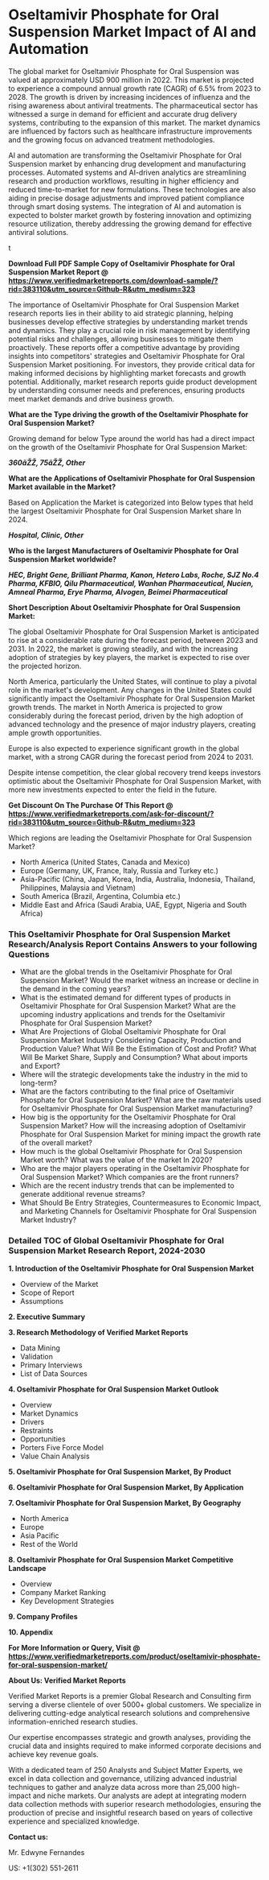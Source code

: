 <meta name="title" content="Global Oseltamivir Phosphate for Oral Suspension Market Impact of AI and Automation"><meta name="description" content="The global market for Oseltamivir Phosphate for Oral Suspension was valued at approximately USD 900 million in 2022. This market is projected to experience a compound "><meta name="title" content="Oseltamivir Phosphate for Oral Suspension Market Size, Share, Scope, Trends, Growth, Opportunities, Analysis, Forecast"><h1>Oseltamivir Phosphate for Oral Suspension Market Impact of AI and Automation</h1><p>The global market for Oseltamivir Phosphate for Oral Suspension was valued at approximately USD 900 million in 2022. This market is projected to experience a compound annual growth rate (CAGR) of 6.5% from 2023 to 2028. The growth is driven by increasing incidences of influenza and the rising awareness about antiviral treatments. The pharmaceutical sector has witnessed a surge in demand for efficient and accurate drug delivery systems, contributing to the expansion of this market. The market dynamics are influenced by factors such as healthcare infrastructure improvements and the growing focus on advanced treatment methodologies.</p><p>AI and automation are transforming the Oseltamivir Phosphate for Oral Suspension market by enhancing drug development and manufacturing processes. Automated systems and AI-driven analytics are streamlining research and production workflows, resulting in higher efficiency and reduced time-to-market for new formulations. These technologies are also aiding in precise dosage adjustments and improved patient compliance through smart dosing systems. The integration of AI and automation is expected to bolster market growth by fostering innovation and optimizing resource utilization, thereby addressing the growing demand for effective antiviral solutions.</p>t</p><p id="" class=""><strong>Download Full PDF Sample Copy of Oseltamivir Phosphate for Oral Suspension Market Report @ <a href="https://www.verifiedmarketreports.com/download-sample/?rid=383110&utm_source=Github-R&utm_medium=323" target="_blank">https://www.verifiedmarketreports.com/download-sample/?rid=383110&utm_source=Github-R&utm_medium=323</a></strong></p><p>The importance of&nbsp;Oseltamivir Phosphate for Oral Suspension Market research reports lies in their ability to aid strategic planning, helping businesses develop effective strategies by understanding market trends and dynamics. They play a crucial role in risk management by identifying potential risks and challenges, allowing businesses to mitigate them proactively. These reports offer a competitive advantage by providing insights into competitors' strategies and Oseltamivir Phosphate for Oral Suspension Market positioning. For investors, they provide critical data for making informed decisions by highlighting market forecasts and growth potential. Additionally, market research reports guide product development by understanding consumer needs and preferences, ensuring products meet market demands and drive business growth.</p><p><strong>What are the&nbsp;Type driving the growth of the Oseltamivir Phosphate for Oral Suspension Market?</strong></p><p id="" class="">Growing demand for below Type around the world has had a direct impact on the growth of the Oseltamivir Phosphate for Oral Suspension Market:</p><em><strong>360ãŽŽ, 75ãŽŽ, Other</strong></em></p><strong>What are the&nbsp;Applications&nbsp;of Oseltamivir Phosphate for Oral Suspension Market available in the Market?</strong></p><p id="" class="">Based on Application the Market is categorized into Below types that held the largest Oseltamivir Phosphate for Oral Suspension Market share In 2024.</p><em><strong>Hospital, Clinic, Other</strong></em></p><strong>Who is the largest Manufacturers of Oseltamivir Phosphate for Oral Suspension Market worldwide?</strong></p><p><em><strong>HEC, Bright Gene, Brilliant Pharma, Kanon, Hetero Labs, Roche, SJZ No.4 Pharma, KFBIO, Qilu Pharmaceutical, Wanhan Pharmaceutical, Nucien, Amneal Pharma, Erye Pharma, Alvogen, Beimei Pharmaceutical</strong></em></p><p id="" class=""><strong>Short Description About Oseltamivir Phosphate for Oral Suspension Market:</strong></p><p>The global Oseltamivir Phosphate for Oral Suspension Market is anticipated to rise at a considerable rate during the forecast period, between 2023 and 2031. In 2022, the market is growing steadily, and with the increasing adoption of strategies by key players, the market is expected to rise over the projected horizon.</p><p>North America, particularly the United States, will continue to play a pivotal role in the market's development. Any changes in the United States could significantly impact the Oseltamivir Phosphate for Oral Suspension Market growth trends. The market in North America is projected to grow considerably during the forecast period, driven by the high adoption of advanced technology and the presence of major industry players, creating ample growth opportunities.</p><p>Europe is also expected to experience significant growth in the global market, with a strong CAGR during the forecast period from 2024 to 2031.</p><p>Despite intense competition, the clear global recovery trend keeps investors optimistic about the Oseltamivir Phosphate for Oral Suspension Market, with more new investments expected to enter the field in the future.</p><p id="" class=""><strong>Get Discount On The Purchase Of This Report @ <a href="https://www.verifiedmarketreports.com/ask-for-discount/?rid=383110&utm_source=Github-R&utm_medium=323" target="_blank">https://www.verifiedmarketreports.com/ask-for-discount/?rid=383110&utm_source=Github-R&utm_medium=323</a></strong></p>Which regions are leading the Oseltamivir Phosphate for Oral Suspension Market?</p><ul><li>North America (United States, Canada and Mexico)</li><li>Europe (Germany, UK, France, Italy, Russia and Turkey etc.)</li><li>Asia-Pacific (China, Japan, Korea, India, Australia, Indonesia, Thailand, Philippines, Malaysia and Vietnam)</li><li>South America (Brazil, Argentina, Columbia etc.)</li><li>Middle East and Africa (Saudi Arabia, UAE, Egypt, Nigeria and South Africa)</li></ul><h3 id="" class="">This Oseltamivir Phosphate for Oral Suspension Market Research/Analysis Report Contains Answers to your following Questions</h3><ul><li>What are the global trends in the Oseltamivir Phosphate for Oral Suspension Market? Would the market witness an increase or decline in the demand in the coming years?</li><li>What is the estimated demand for different types of products in Oseltamivir Phosphate for Oral Suspension Market? What are the upcoming industry applications and trends for the Oseltamivir Phosphate for Oral Suspension Market?</li><li>What Are Projections of Global Oseltamivir Phosphate for Oral Suspension Market Industry Considering Capacity, Production and Production Value? What Will Be the Estimation of Cost and Profit? What Will Be Market Share, Supply and Consumption? What about imports and Export?</li><li>Where will the strategic developments take the industry in the mid to long-term?</li><li>What are the factors contributing to the final price of Oseltamivir Phosphate for Oral Suspension Market? What are the raw materials used for Oseltamivir Phosphate for Oral Suspension Market manufacturing?</li><li>How big is the opportunity for the Oseltamivir Phosphate for Oral Suspension Market? How will the increasing adoption of Oseltamivir Phosphate for Oral Suspension Market for mining impact the growth rate of the overall market?</li><li>How much is the global Oseltamivir Phosphate for Oral Suspension Market worth? What was the value of the market In 2020?</li><li>Who are the major players operating in the Oseltamivir Phosphate for Oral Suspension Market? Which companies are the front runners?</li><li>Which are the recent industry trends that can be implemented to generate additional revenue streams?</li><li>What Should Be Entry Strategies, Countermeasures to Economic Impact, and Marketing Channels for Oseltamivir Phosphate for Oral Suspension Market Industry?</li></ul><h3 id="" class="">Detailed TOC of Global Oseltamivir Phosphate for Oral Suspension Market Research Report, 2024-2030</h3><p id="" class=""><strong>1. Introduction of the Oseltamivir Phosphate for Oral Suspension Market</strong></p><ul><li>Overview of the Market</li><li>Scope of Report</li><li>Assumptions</li></ul><p id="" class=""><strong>2. Executive Summary</strong></p><p id="" class=""><strong>3. Research Methodology of Verified Market Reports</strong></p><ul><li>Data Mining</li><li>Validation</li><li>Primary Interviews</li><li>List of Data Sources</li></ul><p id="" class=""><strong>4. Oseltamivir Phosphate for Oral Suspension Market Outlook</strong></p><ul><li>Overview</li><li>Market Dynamics</li><li>Drivers</li><li>Restraints</li><li>Opportunities</li><li>Porters Five Force Model</li><li>Value Chain Analysis</li></ul><p id="" class=""><strong>5. Oseltamivir Phosphate for Oral Suspension Market, By Product</strong></p><p id="" class=""><strong>6. Oseltamivir Phosphate for Oral Suspension Market, By Application</strong></p><p id="" class=""><strong>7. Oseltamivir Phosphate for Oral Suspension Market, By Geography</strong></p><ul><li>North America</li><li>Europe</li><li>Asia Pacific</li><li>Rest of the World</li></ul><p id="" class=""><strong>8. Oseltamivir Phosphate for Oral Suspension Market Competitive Landscape</strong></p><ul><li>Overview</li><li>Company Market Ranking</li><li>Key Development Strategies</li></ul><p id="" class=""><strong>9. Company Profiles</strong></p><p id="" class=""><strong>10. Appendix</strong></p><p id="" class=""><strong>For More Information or Query, Visit @ <a href="https://www.verifiedmarketreports.com/product/oseltamivir-phosphate-for-oral-suspension-market/" target="_blank">https://www.verifiedmarketreports.com/product/oseltamivir-phosphate-for-oral-suspension-market/</a></strong></p><p id="" class=""><strong>About Us: Verified Market Reports</strong></p><p id="" class="">Verified Market Reports is a premier Global Research and Consulting firm serving a diverse clientele of over 5000+ global customers. We specialize in delivering cutting-edge analytical research solutions and comprehensive information-enriched research studies.</p><p id="" class="">Our expertise encompasses strategic and growth analyses, providing the crucial data and insights required to make informed corporate decisions and achieve key revenue goals.</p><p id="" class="">With a dedicated team of 250 Analysts and Subject Matter Experts, we excel in data collection and governance, utilizing advanced industrial techniques to gather and analyze data across more than 25,000 high-impact and niche markets. Our analysts are adept at integrating modern data collection methods with superior research methodologies, ensuring the production of precise and insightful research based on years of collective experience and specialized knowledge.</p><p id="" class=""><strong>Contact us:</strong></p><p id="" class="">Mr. Edwyne Fernandes</p><p id="" class="">US: +1(302) 551-2611</p>